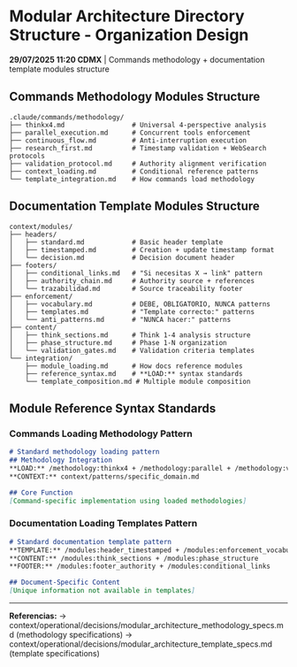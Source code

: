 # Modular Architecture Directory Structure - Organization Design

**29/07/2025 11:20 CDMX** | Commands methodology + documentation template modules structure

## Commands Methodology Modules Structure
```
.claude/commands/methodology/
├── thinkx4.md                 # Universal 4-perspective analysis
├── parallel_execution.md      # Concurrent tools enforcement  
├── continuous_flow.md         # Anti-interruption execution
├── research_first.md          # Timestamp validation + WebSearch protocols
├── validation_protocol.md     # Authority alignment verification
├── context_loading.md         # Conditional reference patterns
└── template_integration.md    # How commands load methodology
```

## Documentation Template Modules Structure
```
context/modules/
├── headers/
│   ├── standard.md            # Basic header template
│   ├── timestamped.md         # Creation + update timestamp format
│   └── decision.md            # Decision document header
├── footers/
│   ├── conditional_links.md   # "Si necesitas X → link" pattern
│   ├── authority_chain.md     # Authority source + references  
│   └── trazabilidad.md        # Source traceability footer
├── enforcement/
│   ├── vocabulary.md          # DEBE, OBLIGATORIO, NUNCA patterns
│   ├── templates.md           # "Template correcto:" patterns
│   └── anti_patterns.md       # "NUNCA hacer:" patterns
├── content/
│   ├── think_sections.md      # Think 1-4 analysis structure
│   ├── phase_structure.md     # Phase 1-N organization
│   └── validation_gates.md    # Validation criteria templates
└── integration/
    ├── module_loading.md      # How docs reference modules
    ├── reference_syntax.md    # **LOAD:** syntax standards
    └── template_composition.md # Multiple module composition
```

## Module Reference Syntax Standards

### Commands Loading Methodology Pattern
```markdown
# Standard methodology loading pattern
## Methodology Integration
**LOAD:** /methodology:thinkx4 + /methodology:parallel + /methodology:validation
**CONTEXT:** context/patterns/specific_domain.md

## Core Function
[Command-specific implementation using loaded methodologies]
```

### Documentation Loading Templates Pattern  
```markdown
# Standard documentation template pattern
**TEMPLATE:** /modules:header_timestamped + /modules:enforcement_vocabulary
**CONTENT:** /modules:think_sections + /modules:phase_structure  
**FOOTER:** /modules:footer_authority + /modules:conditional_links

## Document-Specific Content
[Unique information not available in templates]
```

---
**Referencias:** → context/operational/decisions/modular_architecture_methodology_specs.md (methodology specifications)
→ context/operational/decisions/modular_architecture_template_specs.md (template specifications)